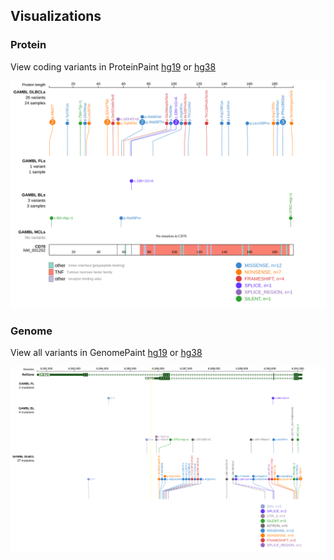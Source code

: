 ## Visualizations
### Protein
View coding variants in ProteinPaint [hg19](https://morinlab.github.io/LLMPP/GAMBL/CD70_protein.html)  or [hg38](https://morinlab.github.io/LLMPP/GAMBL/CD70_protein_hg38.html)

![](images/proteinpaint/CD70_NM_001252.svg)

### Genome
View all variants in GenomePaint [hg19](https://morinlab.github.io/LLMPP/GAMBL/CD70.html)  or [hg38](https://morinlab.github.io/LLMPP/GAMBL/CD70_hg38.html)

![](images/proteinpaint/CD70.svg)

